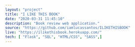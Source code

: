 ```yaml
---
layout: "project"
title: "I LIKE THIS BOOK"
date: "2020-03-31 11:45:10"
description: "Book review web application."
source: "https://github.com/iamlucassantos/ILIKETHISBOOK"
live: "https://ilikethisbook.herokuapp.com/"
tech: [ "Flask", "SQL", "HTML/CSS", "SASS",]
---
```



